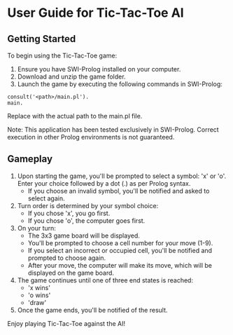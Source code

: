 # User Guide for Tic-Tac-Toe AI

## Getting Started

To begin using the Tic-Tac-Toe game:

1. Ensure you have SWI-Prolog installed on your computer.
2. Download and unzip the game folder.
3. Launch the game by executing the following commands in SWI-Prolog:
```
consult('<path>/main.pl').
main.
```
Replace <path> with the actual path to the main.pl file.

Note: This application has been tested exclusively in SWI-Prolog. Correct execution in other Prolog environments is not guaranteed.

## Gameplay

1. Upon starting the game, you'll be prompted to select a symbol: 'x' or 'o'. Enter your choice followed by a dot (.) as per Prolog syntax.
    - If you choose an invalid symbol, you'll be notified and asked to select again.
2. Turn order is determined by your symbol choice:
    - If you chose 'x', you go first.
    - If you chose 'o', the computer goes first.
3. On your turn:
    - The 3x3 game board will be displayed.
    - You'll be prompted to choose a cell number for your move (1-9).
    - If you select an incorrect or occupied cell, you'll be notified and prompted to choose again.
    - After your move, the computer will make its move, which will be displayed on the game board.
4. The game continues until one of three end states is reached:
    - 'x wins'
    - 'o wins'
    - 'draw'
5. Once the game ends, you'll be notified of the result.

Enjoy playing Tic-Tac-Toe against the AI!